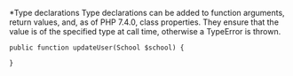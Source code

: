 *Type declarations
Type declarations can be added to function arguments, return values, and, as of PHP 7.4.0, class properties. They ensure that the value is of the specified type at call time, otherwise a TypeError is thrown. 
```
public function updateUser(School $school) {
	
}
```